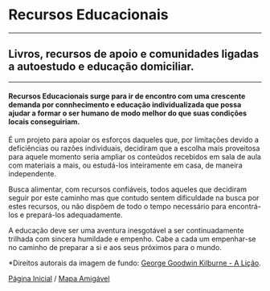 <div class="presentationContainer">
<div class="presentationHeader">

  <h1><i class="fa-solid fa-book-open-reader"></i> Recursos Educacionais</h1>

---

  <h2>
    Livros, recursos de apoio e comunidades ligadas a autoestudo e educação domiciliar.
  </h2>

---

  <h4>Recursos Educacionais surge para ir de encontro com uma crescente demanda por connhecimento e educação individualizada que possa ajudar a formar o ser humano de modo melhor do que suas condições locais conseguiriam.</h4>

  </div>

  <div class="presentationContent">

É um projeto para apoiar os esforços daqueles que, por limitações devido a deficiências ou razões individuais, decidiram que a escolha mais proveitosa para aquele momento seria ampliar os conteúdos recebidos em sala de aula com materiais a mais, ou estudá-los inteiramente em casa, de maneira independente.

Busca alimentar, com recursos confiáveis, todos aqueles que decidiram seguir por este caminho mas que contudo sentem dificuldade na busca por estes recursos, ou não dispõem de todo o tempo necessário para encontrá-los e prepará-los adequadamente.

A educação deve ser uma aventura inesgotável a ser continuadamente trilhada com sincera humildade e empenho. Cabe a cada um empenhar-se no caminho de preparar a si e aos seus próximos para o mundo.

\*Direitos autorais da imagem de fundo: [George Goodwin Kilburne - A Lição](https://images.fineartamerica.com/images-medium-large-5/the-lesson-george-goodwin-kilburne.jpg).

[Página Inicial](Início/Página_Inicial.md) / [Mapa Amigável](Início/Mapa_Amigável.md)

  </div>

</div>

